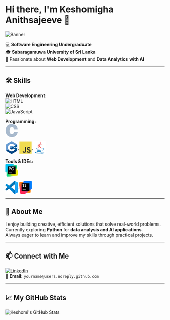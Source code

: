 # Hi there, I'm Keshomigha Anithsajeeve 👋

![Banner](https://user-images.githubusercontent.com/74038190/216651745-bf6f7f08-4821-4a5a-8f4d-28f3dc5a708b.gif)

💻 **Software Engineering Undergraduate**  
🎓 **Sabaragamuwa University of Sri Lanka**  
🚀 Passionate about **Web Development** and **Data Analytics with AI**  

---

## 🛠 Skills
**Web Development:**  
![HTML](https://img.shields.io/badge/HTML5-E34F26?style=for-the-badge&logo=html5&logoColor=white)  
![CSS](https://img.shields.io/badge/CSS3-1572B6?style=for-the-badge&logo=css3&logoColor=white)  
![JavaScript](https://img.shields.io/badge/JavaScript-F7DF1E?style=for-the-badge&logo=javascript&logoColor=black)  

**Programming:**  
<a href="https://en.wikipedia.org/wiki/C_(programming_language)" target="_blank">
  <img src="https://raw.githubusercontent.com/devicons/devicon/master/icons/c/c-original.svg" alt="C" width="40" style="vertical-align:middle" />
</a>

<a href="https://en.wikipedia.org/wiki/C%2B%2B" target="_blank">
  <img src="https://raw.githubusercontent.com/devicons/devicon/master/icons/cplusplus/cplusplus-original.svg" alt="C++" width="40" style="vertical-align:middle" />
</a>

<a href="https://developer.mozilla.org/en-US/docs/Web/JavaScript" target="_blank">
  <img src="https://raw.githubusercontent.com/devicons/devicon/master/icons/javascript/javascript-original.svg" alt="JavaScript" width="40" style="vertical-align:middle" />
</a>

<a href="https://www.java.com/" target="_blank">
  <img src="https://raw.githubusercontent.com/devicons/devicon/master/icons/java/java-original.svg" alt="Java" width="40" style="vertical-align:middle" />
</a>

**Tools & IDEs:**   
<a href="https://www.jetbrains.com/pycharm/" target="_blank">
  <img src="https://raw.githubusercontent.com/devicons/devicon/master/icons/pycharm/pycharm-original.svg" alt="PyCharm" width="40" style="vertical-align:middle" />
</a>

<a href="https://code.visualstudio.com/" target="_blank">
  <img src="https://raw.githubusercontent.com/devicons/devicon/master/icons/vscode/vscode-original.svg" alt="VS Code" width="40" style="vertical-align:middle" />
</a>

<a href="https://www.jetbrains.com/idea/" target="_blank">
  <img src="https://raw.githubusercontent.com/devicons/devicon/master/icons/intellij/intellij-original.svg" alt="IntelliJ IDEA" width="40" style="vertical-align:middle" />
</a>


---

## 📌 About Me
I enjoy building creative, efficient solutions that solve real-world problems.  
Currently exploring **Python** for **data analysis and AI applications**.  
Always eager to learn and improve my skills through practical projects.  

---

## 📫 Connect with Me
[![LinkedIn](https://img.shields.io/badge/LinkedIn-blue?style=for-the-badge&logo=linkedin)](https://www.linkedin.com/)  
📧 **Email:** `yourname@users.noreply.github.com`

---

## 📈 My GitHub Stats
![Keshomi's GitHub Stats](https://github-readme-stats.vercel.app/api?username=YOUR_GITHUB_USERNAME&show_icons=true&theme=default)

